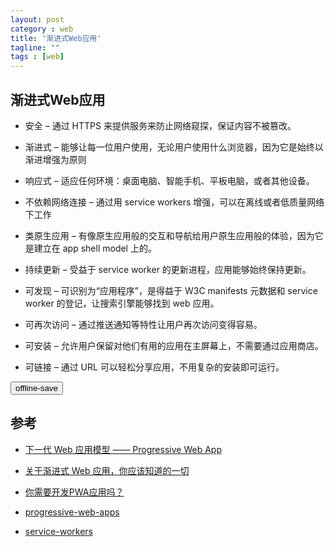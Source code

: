 ```yaml
---
layout: post
category : web
title: '渐进式Web应用'
tagline: ""
tags : [web]
---
```


## 渐进式Web应用

- 安全 – 通过 HTTPS 来提供服务来防止网络窥探，保证内容不被篡改。

- 渐进式 – 能够让每一位用户使用，无论用户使用什么浏览器，因为它是始终以渐进增强为原则

- 响应式 – 适应任何环境：桌面电脑、智能手机、平板电脑，或者其他设备。

- 不依赖网络连接 – 通过用 service workers 增强，可以在离线或者低质量网络下工作

- 类原生应用 – 有像原生应用般的交互和导航给用户原生应用般的体验，因为它是建立在 app shell model 上的。

- 持续更新 – 受益于 service worker 的更新进程，应用能够始终保持更新。

- 可发现 – 可识别为“应用程序”，是得益于 W3C manifests 元数据和 service worker 的登记，让搜索引擎能够找到 web 应用。

- 可再次访问 – 通过推送通知等特性让用户再次访问变得容易。

- 可安装 – 允许用户保留对他们有用的应用在主屏幕上，不需要通过应用商店。

- 可链接 – 通过 URL 可以轻松分享应用，不用复杂的安装即可运行。

<!--break-->

<button class="btn btn-sm btn-primary offline-btn">offline-save</button>

## 参考

- [下一代 Web 应用模型 —— Progressive Web App](http://geek.csdn.net/news/detail/135595)

- [关于渐进式 Web 应用，你应该知道的一切](http://www.zcfy.cc/article/everything-you-should-know-about-progressive-web-apps-tutorialzine-2047.html)

- [你需要开发PWA应用吗？](http://mp.weixin.qq.com/s?__biz=MzI5MDM2NjY5Nw==&mid=2247484043&idx=1&sn=0a93b2f32c2d80f43e2579fb56074a1f&chksm=ec21b70ddb563e1bd01a8acf4fbce8aeb0dc35f1110f7f004e3228d9b18605b3aaf7affa496b&mpshare=1&scene=1&srcid=0115m8O4xYwWYNZHgxmoZFe2#rd)

- [progressive-web-apps](https://developers.google.com/web/progressive-web-apps/)

- [service-workers](https://developers.google.com/web/fundamentals/getting-started/primers/service-workers)

<script type="text/javascript">

// emoji
function addEmoji() {
if (navigator.userAgent.indexOf('Mac OS X') != -1) {
  window.location.hash = "🐉";
}
};
addEmoji();

// Service Workers
if ('serviceWorker' in navigator) {
  // Attempt to register it
  navigator.serviceWorker.register('/sw.js').then(function() {
    // Success
    console.log('ServiceWorker registration successful');
  }).catch(function(err) {
    // Fail
    console.log('ServiceWorker registration failed: ', err);
  });

  var currentPath = window.location.pathname;
  var cacheButton = document.querySelector('.offline-btn');

  var imageArray = document.querySelectorAll('img');
  // Event listener
  if(cacheButton) {
    cacheButton.addEventListener('click', function(event) {
      event.preventDefault();
      // Build an array of the page-specific resources.
      var pageResources = [currentPath];
      for (i = 0; i < imageArray.length; i++) {
        pageResources.push(imageArray[i].src);
      }
      // Open the unique cache for this URL.
      caches.open('offline-' + currentPath).then(function(cache) {
        var updateCache = cache.addAll(pageResources);

        // Update UI to indicate success.
        updateCache.then(function() {
          console.log('Article is now available offline.');
          cacheButton.innerHTML = "☺";
        });

        // Catch any errors and report.
        updateCache.catch(function (error) {
          console.log('Article could not be saved offline.');
          cacheButton.innerHTML = "☹";
        });
      });
    });
  }
}
</script>